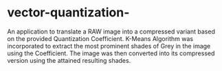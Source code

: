 # vector-quantization-
An application to translate a RAW image into a compressed variant based on the provided Quantization Coefficient. K-Means Algorithm was incorporated to extract the most prominent shades of Grey in the image using the Coefficient. The image was then converted into its compressed version using the attained resulting shades.

